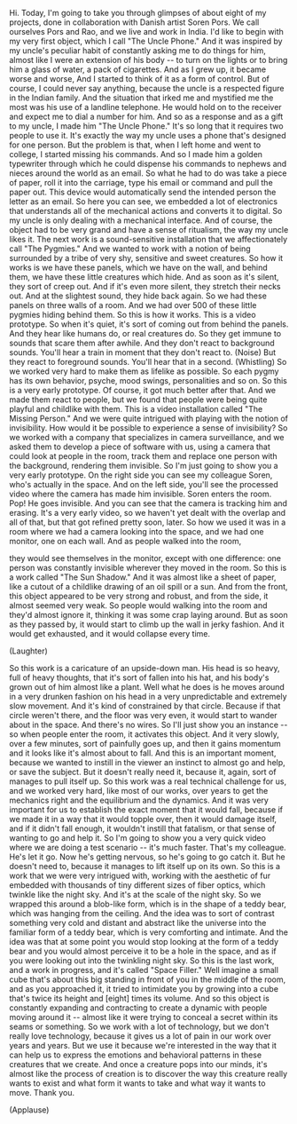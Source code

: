 
Hi. Today, I&#39;m going to take you through glimpses
of about eight of my projects,
done in collaboration with Danish artist Soren Pors.
We call ourselves Pors and Rao,
and we live and work in India.
I&#39;d like to begin with my very first object,
which I call &quot;The Uncle Phone.&quot;
And it was inspired by my uncle&#39;s peculiar habit
of constantly asking me to do things for him,
almost like I were an extension of his body --
to turn on the lights or to bring him a glass of water,
a pack of cigarettes.
And as I grew up, it became worse and worse,
And I started to think of it as a form of control.
But of course, I could never say anything,
because the uncle is a respected figure
in the Indian family.
And the situation that irked me and mystified me the most
was his use of a landline telephone.
He would hold on to the receiver and expect me to dial a number for him.
And so as a response and as a gift to my uncle,
I made him &quot;The Uncle Phone.&quot;
It&#39;s so long that it requires two people to use it.
It&#39;s exactly the way my uncle uses a phone that&#39;s designed for one person.
But the problem is that, when I left home and went to college,
I started missing his commands.
And so I made him a golden typewriter
through which he could dispense his commands
to nephews and nieces around the world as an email.
So what he had to do was take a piece of paper, roll it into the carriage,
type his email or command and pull the paper out.
This device would automatically send the intended person
the letter as an email.
So here you can see, we embedded a lot of electronics
that understands all of the mechanical actions
and converts it to digital.
So my uncle is only dealing with a mechanical interface.
And of course, the object had to be very grand and have a sense of ritualism,
the way my uncle likes it.
The next work is a sound-sensitive installation
that we affectionately call &quot;The Pygmies.&quot;
And we wanted to work with a notion of being
surrounded by a tribe of very shy, sensitive and sweet creatures.
So how it works is we have these panels, which we have on the wall,
and behind them, we have these little creatures which hide.
And as soon as it&#39;s silent, they sort of creep out.
And if it&#39;s even more silent, they stretch their necks out.
And at the slightest sound, they hide back again.
So we had these panels on three walls of a room.
And we had over 500 of these little pygmies hiding behind them.
So this is how it works.
This is a video prototype.
So when it&#39;s quiet, it&#39;s sort of coming out from behind the panels.
And they hear like humans do, or real creatures do.
So they get immune to sounds that scare them after awhile.
And they don&#39;t react to background sounds.
You&#39;ll hear a train in moment that they don&#39;t react to.
(Noise)
But they react to foreground sounds. You&#39;ll hear that in a second.
(Whistling)
So we worked very hard
to make them as lifelike as possible.
So each pygmy has its own behavior, psyche,
mood swings, personalities and so on.
So this is a very early prototype.
Of course, it got much better after that.
And we made them react to people,
but we found that people were being quite playful and childlike with them.
This is a video installation called &quot;The Missing Person.&quot;
And we were quite intrigued
with playing with the notion of invisibility.
How would it be possible to experience a sense of invisibility?
So we worked with a company
that specializes in camera surveillance,
and we asked them to develop a piece of software with us,
using a camera
that could look at people in the room, track them
and replace one person with the background, rendering them invisible.
So I&#39;m just going to show you a very early prototype.
On the right side you can see my colleague Soren,
who&#39;s actually in the space.
And on the left side, you&#39;ll see the processed video
where the camera has made him invisible.
Soren enters the room. Pop! He goes invisible.
And you can see that the camera is tracking him and erasing.
It&#39;s a very early video,
so we haven&#39;t yet dealt with the overlap and all of that,
but that got refined pretty soon, later.
So how we used it was in a room where we had a camera looking into the space,
and we had one monitor, one on each wall.
And as people walked into the room,

they would see themselves in the monitor, except with one difference:
one person was constantly invisible
wherever they moved in the room.
So this is a work called &quot;The Sun Shadow.&quot;
And it was almost like a sheet of paper,
like a cutout of a childlike drawing
of an oil spill or a sun.
And from the front, this object appeared to be very strong and robust,
and from the side, it almost seemed very weak.
So people would walking into the room and they&#39;d almost ignore it,
thinking it was some crap laying around.
But as soon as they passed by,
it would start to climb up the wall in jerky fashion.
And it would get exhausted, and it would collapse every time.

(Laughter)

So this work
is a caricature of an upside-down man.
His head is so heavy, full of heavy thoughts,
that it&#39;s sort of fallen into his hat,
and his body&#39;s grown out of him almost like a plant.
Well what he does is he moves around
in a very drunken fashion on his head
in a very unpredictable and extremely slow movement.
And it&#39;s kind of constrained by that circle.
Because if that circle weren&#39;t there, and the floor was very even,
it would start to wander about in the space.
And there&#39;s no wires.
So I&#39;ll just show you an instance --
so when people enter the room, it activates this object.
And it very slowly, over a few minutes,
sort of painfully goes up,
and then it gains momentum
and it looks like it&#39;s almost about to fall.
And this is an important moment,
because we wanted to instill in the viewer
an instinct to almost go and help, or save the subject.
But it doesn&#39;t really need it,
because it, again, sort of manages to pull itself up.
So this work was a real technical challenge for us,
and we worked very hard, like most of our works, over years
to get the mechanics right and the equilibrium and the dynamics.
And it was very important for us
to establish the exact moment that it would fall,
because if we made it in a way that it would topple over,
then it would damage itself,
and if it didn&#39;t fall enough, it wouldn&#39;t instill that fatalism,
or that sense of wanting to go and help it.
So I&#39;m going to show you a very quick video
where we are doing a test scenario -- it&#39;s much faster.
That&#39;s my colleague. He&#39;s let it go.
Now he&#39;s getting nervous, so he&#39;s going to go catch it.
But he doesn&#39;t need to,
because it manages to lift itself up on its own.
So this is a work that we were very intrigued with,
working with the aesthetic of fur
embedded with thousands of tiny different sizes
of fiber optics, which twinkle like the night sky.
And it&#39;s at the scale of the night sky.
So we wrapped this around a blob-like form,
which is in the shape of a teddy bear,
which was hanging from the ceiling.
And the idea was to sort of contrast
something very cold and distant and abstract like the universe
into the familiar form of a teddy bear,
which is very comforting and intimate.
And the idea was that at some point
you would stop looking at the form of a teddy bear
and you would almost perceive it to be a hole in the space,
and as if you were looking out into the twinkling night sky.
So this is the last work, and a work in progress,
and it&#39;s called &quot;Space Filler.&quot;
Well imagine a small cube that&#39;s about this big
standing in front of you in the middle of the room,
and as you approached it, it tried to intimidate you
by growing into a cube
that&#39;s twice its height and [eight] times its volume.
And so this object is constantly expanding and contracting
to create a dynamic with people moving around it --
almost like it were trying
to conceal a secret within its seams or something.
So we work with a lot of technology,
but we don&#39;t really love technology,
because it gives us a lot of pain in our work over years and years.
But we use it because we&#39;re interested
in the way that it can help us
to express the emotions and behavioral patterns
in these creatures that we create.
And once a creature pops into our minds,
it&#39;s almost like the process of creation
is to discover the way this creature really wants to exist
and what form it wants to take and what way it wants to move.
Thank you.

(Applause)

